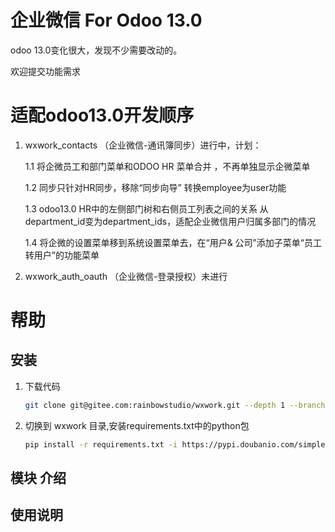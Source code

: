 # 企业微信 For Odoo 13.0
odoo 13.0变化很大，发现不少需要改动的。

欢迎提交功能需求

# 适配odoo13.0开发顺序

1. wxwork_contacts （企业微信-通讯簿同步）进行中，计划：
    
    1.1 将企微员工和部门菜单和ODOO HR 菜单合并 ，不再单独显示企微菜单
    
    1.2 同步只针对HR同步，移除“同步向导” 转换employee为user功能
    
    1.3 odoo13.0 HR中的左侧部门树和右侧员工列表之间的关系  从department_id变为department_ids，适配企业微信用户归属多部门的情况
    
    1.4 将企微的设置菜单移到系统设置菜单去，在“用户& 公司”添加子菜单“员工转用户”的功能菜单
2. wxwork_auth_oauth （企业微信-登录授权）未进行

# 帮助

## 安装
1. 下载代码
    ```bash
    git clone git@gitee.com:rainbowstudio/wxwork.git --depth 1 --branch 13.0 --single-branch wxwork 
    ```
2. 切换到 wxwork 目录,安装requirements.txt中的python包
    ```bash
    pip install -r requirements.txt -i https://pypi.doubanio.com/simple
    ```
   
## 模块 介绍 

## 使用说明